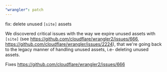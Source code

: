 ```yaml
---
"wrangler": patch
---
```


fix: delete unused `[site]` assets

We discovered critical issues with the way we expire unused assets with `[site]` (see https://github.com/cloudflare/wrangler2/issues/666, https://github.com/cloudflare/wrangler/issues/2224), that we're going back to the legacy manner of handling unused assets, i.e- deleting unused assets.

Fixes https://github.com/cloudflare/wrangler2/issues/666
